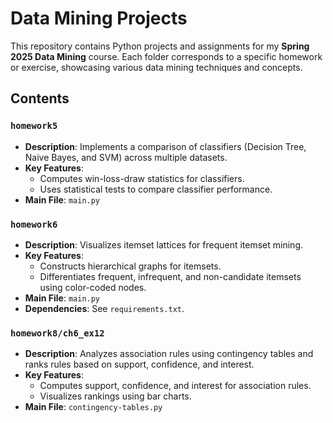 # Data Mining Projects

This repository contains Python projects and assignments for my **Spring 2025 Data Mining** course. Each folder corresponds to a specific homework or exercise, showcasing various data mining techniques and concepts.

## Contents

### `homework5`
- **Description**: Implements a comparison of classifiers (Decision Tree, Naive Bayes, and SVM) across multiple datasets.
- **Key Features**:
  - Computes win-loss-draw statistics for classifiers.
  - Uses statistical tests to compare classifier performance.
- **Main File**: `main.py`

### `homework6`
- **Description**: Visualizes itemset lattices for frequent itemset mining.
- **Key Features**:
  - Constructs hierarchical graphs for itemsets.
  - Differentiates frequent, infrequent, and non-candidate itemsets using color-coded nodes.
- **Main File**: `main.py`
- **Dependencies**: See `requirements.txt`.

### `homework8/ch6_ex12`
- **Description**: Analyzes association rules using contingency tables and ranks rules based on support, confidence, and interest.
- **Key Features**:
  - Computes support, confidence, and interest for association rules.
  - Visualizes rankings using bar charts.
- **Main File**: `contingency-tables.py`